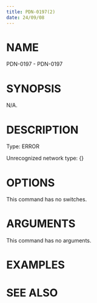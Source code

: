 ```yaml
---
title: PDN-0197(2)
date: 24/09/08
---
```


# NAME

PDN-0197 - PDN-0197

# SYNOPSIS

N/A.

# DESCRIPTION

Type: ERROR

Unrecognized network type: {}

# OPTIONS

This command has no switches.

# ARGUMENTS

This command has no arguments.

# EXAMPLES

# SEE ALSO
